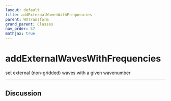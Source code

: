 ```yaml
---
layout: default
title: addExternalWavesWithFrequencies
parent: WVTransform
grand_parent: Classes
nav_order: 57
mathjax: true
---
```


#  addExternalWavesWithFrequencies

set external (non-gridded) waves with a given wavenumber


---

## Discussion

  
